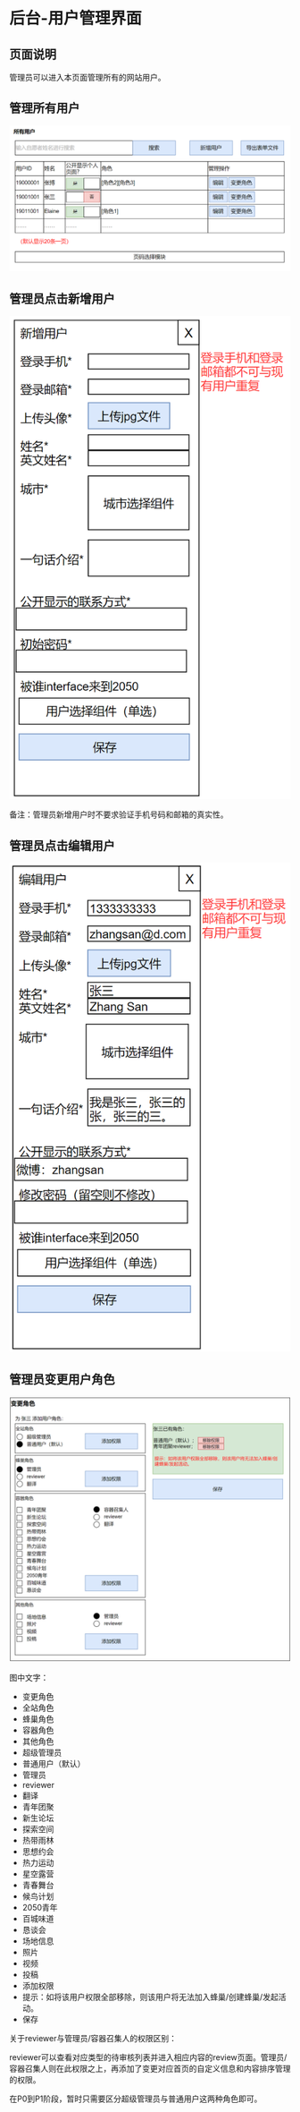# 后台-用户管理界面

## 页面说明

管理员可以进入本页面管理所有的网站用户。

## 管理所有用户

![](../3/manage-users.png)

## 管理员点击新增用户

![](../3/admin-add-user.png)

备注：管理员新增用户时不要求验证手机号码和邮箱的真实性。

## 管理员点击编辑用户

![](../3/admin-edit-user.png)

## 管理员变更用户角色

![](../3/edit-user-role.png)

图中文字：

- 变更角色
- 全站角色
- 蜂巢角色
- 容器角色
- 其他角色
- 超级管理员
- 普通用户（默认）
- 管理员
- reviewer
- 翻译
- 青年团聚
- 新生论坛
- 探索空间
- 热带雨林
- 思想约会
- 热力运动
- 星空露营
- 青春舞台
- 候鸟计划
- 2050青年
- 百城味道
- 恳谈会
- 场地信息
- 照片
- 视频
- 投稿
- 添加权限
- 提示：如将该用户权限全部移除，则该用户将无法加入蜂巢/创建蜂巢/发起活动。
- 保存

关于reviewer与管理员/容器召集人的权限区别：

reviewer可以查看对应类型的待审核列表并进入相应内容的review页面。管理员/容器召集人则在此权限之上，再添加了变更对应首页的自定义信息和内容排序管理的权限。

在P0到P1阶段，暂时只需要区分超级管理员与普通用户这两种角色即可。